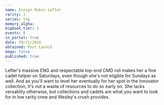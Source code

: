 ```yaml
---
name: Ensign Robin Lefler
rarity: 3
series: tng
memory_alpha:
bigbook_tier: 3
events: 0
in_portal: true
date: 29/11/2016
obtained: Post-Launch
mega: false
published: true
---
```


Lefler's massive ENG and respectable top-end CMD roll makes her a fine cadet helper on Saturdays, even though she's not eligible for Sundays as well. And as you'll want to level her eventually for her spot in the Innovator collection, it's not a waste of resources to do so early on. She lacks versatility otherwise, but collections and cadets are what you want to look for in low rarity crew and Wesley's crush provides.
